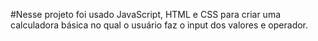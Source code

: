 #Nesse projeto foi usado JavaScript, HTML e CSS para criar uma calculadora básica no qual o usuário faz o input dos valores e operador.
